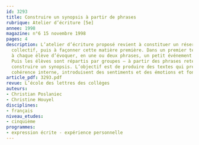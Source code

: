 ```yaml
---
id: 3293
title: Construire un synopsis à partir de phrases 
rubrique: Atelier d’écriture [5e]
annee: 1998
magazine: n°6 15 novembre 1998
pages: 4
description: L’atelier d’écriture proposé revient à constituer un réservoir de vécu
  collectif, puis à façonner cette matière première. Dans un premier temps, on demande
  à chaque élève d’évoquer, en une ou deux phrases, un petit événement vécu par lui.
  Puis les élèves sont répartis par groupes – à partir des phrases retenues, ils vont
  construire un synopsis. L’objectif est de produire des textes qui présentent une
  cohérence interne, introduisent des sentiments et des émotions et font place à l’implicite.
article_pdf: 3293.pdf
revue: L’école des lettres des collèges
auteurs:
- Christian Poslaniec
- Christine Houyel
disciplines:
- français
niveau_etudes:
- cinquième
programmes:
- expression écrite - expérience personnelle
---
```

